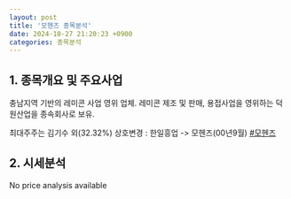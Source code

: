 ```yaml
---
layout: post
title: '모헨즈 종목분석'
date: 2024-10-27 21:20:23 +0900
categories: 종목분석
---
```


## 1. 종목개요 및 주요사업

충남지역 기반의 레미콘 사업 영위 업체. 레미콘 제조 및 판매, 용접사업을 영위하는 덕원산업을 종속회사로 보유.

최대주주는 김기수 외(32.32%) 상호변경 : 한일흥업 -> 모헨즈(00년9월)
[#모헨즈](#)

## 2. 시세분석

No price analysis available
